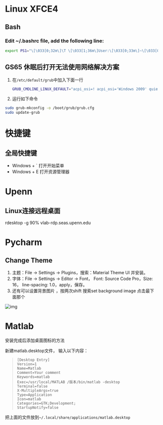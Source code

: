# Linux XFCE4



## Bash

### Edit ~/.bashrc file, add the following line:

```bash
export PS1="\[\033[0;32m\]\T \[\033[1;36m\]User:\[\033[0;33m\]~\[\033[0;35m\]\u\[\033[0;33m\]~ \[\033[1;34m\]Dir:\[\033[1;33m\]\w\[\033[0m\]\n\[\033[1;33m\]努力啊，张猛威 (ง•̀_•́)ง ->\[\033[0m\]"
```



## GS65 休眠后打开无法使用网络解决方案

1. 在`/etc/default/grub`中加入下面一行

   ```bash
   GRUB_CMDLINE_LINUX_DEFAULT="acpi_osi=! acpi_osi='Windows 2009' quiet splash"
   ```

2. 运行如下命令

```bash
sudo grub-mkconfig -o /boot/grub/grub.cfg
sudo update-grub
```

# 快捷键

## 全局快捷键

-   Windows + ` 打开开始菜单
-   Windows + E 打开资源管理器

# Upenn

## Linux连接远程桌面

rdesktop -g 90% vlab-rdp.seas.upenn.edu



# Pycharm

## Change Theme

1.  主题：File -> Settings -> Plugins，搜索：Material Theme UI 并安装。
2.  字体：File -> Settings -> Editor -> Font， Font: Source Code Pro，Size: 16， line-spacing: 1.0，apply，保存。
3.  还有可以设置背景图片 ，按两次shift 搜索set background image 点击最下面那个

![img](figures/9984734-fc844fc298ae22dd.webp)

 

# Matlab

安装完成后添加桌面图标的方法

新建matlab.desktop文件， 输入以下内容：

>   ```
>   [Desktop Entry]
>   Version=1
>   Name=Matlab
>   Comment=Your comment
>   Keywords=matlab
>   Exec=/usr/local/MATLAB /版本/bin/matlab -desktop
>   Terminal=false
>   X-MultipleArgs=true
>   Type=Application
>   Icon=matlab
>   Categories=GTK;Development;
>   StartupNotify=false
>   ```

把上面的文件放到`~/.local/share/applications/matlab.desktop`